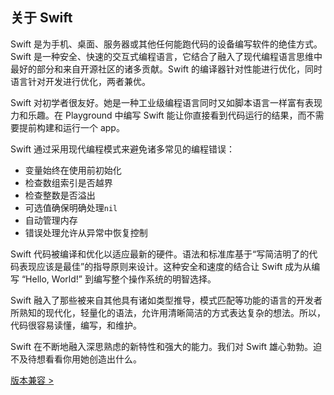 ## 关于 Swift
Swift 是为手机、桌面、服务器或其他任何能跑代码的设备编写软件的绝佳方式。Swift 是一种安全、快速的交互式编程语言，它结合了融入了现代编程语言思维中最好的部分和来自开源社区的诸多贡献。Swift 的编译器针对性能进行优化，同时语言针对开发进行优化，两者兼优。

Swift 对初学者很友好。她是一种工业级编程语言同时又如脚本语言一样富有表现力和乐趣。在 Playground 中编写 Swift 能让你直接看到代码运行的结果，而不需要提前构建和运行一个 app。

Swift 通过采用现代编程模式来避免诸多常见的编程错误：
- 变量始终在使用前初始化
- 检查数组索引是否越界
- 检查整数是否溢出
- 可选值确保明确处理`nil`
- 自动管理内存
- 错误处理允许从异常中恢复控制

Swift 代码被编译和优化以适应最新的硬件。语法和标准库基于“写简洁明了的代码表现应该是最佳”的指导原则来设计。这种安全和速度的结合让 Swift 成为从编写 “Hello, World!” 到编写整个操作系统的明智选择。

Swift 融入了那些被来自其他具有诸如类型推导，模式匹配等功能的语言的开发者所熟知的现代化，轻量化的语法，允许用清晰简洁的方式表达复杂的想法。所以，代码很容易读懂，编写，和维护。

Swift 在不断地融入深思熟虑的新特性和强大的能力。我们对 Swift 雄心勃勃。迫不及待想看看你用她创造出什么。

[版本兼容 >](2.Version_Compatibility.md)
